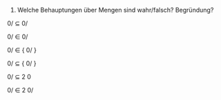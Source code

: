 1. Welche Behauptungen über Mengen sind wahr/falsch? Begründung?

0/ ⊆ 0/ 

0/ ∈ 0/

0/ ∈ { 0/ } 

0/ ⊆ { 0/ }

0/ ⊆ 2 0

0/ ∈ 2 0/
